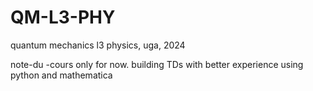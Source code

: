 # QM-L3-PHY
quantum mechanics l3 physics, uga, 2024

note-du -cours only for now. building TDs with better experience using python and mathematica


